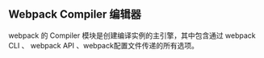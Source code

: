 ## Webpack Compiler 编辑器

webpack 的 Compiler 模块是创建编译实例的主引擎，其中包含通过 webpack CLI 、 webpack API 、webpack配置文件传递的所有选项。
